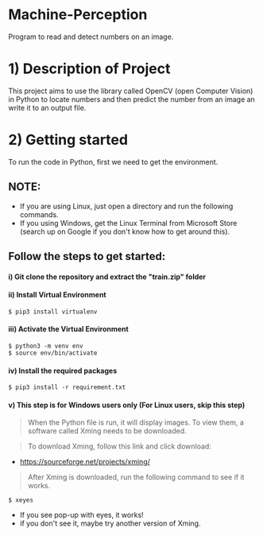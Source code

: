 # Machine-Perception
Program to read and detect numbers on an image.

# 1) Description of Project
This project aims to use the library called OpenCV (open Computer Vision) in Python to locate numbers and then predict the number from an image an write it to an output file.

# 2) Getting started
To run the code in Python, first we need to get the environment. 

## NOTE:

- If you are using Linux, just open a directory and run the following commands. 
- If you using Windows, get the Linux Terminal from Microsoft Store (search up on Google if you don't know how to get around this).

## Follow the steps to get started:

#### i) Git clone the repository and extract the "train.zip" folder

#### ii) Install Virtual Environment
```shell
$ pip3 install virtualenv
```

#### iii) Activate the Virtual Environment
```shell
$ python3 -m venv env
$ source env/bin/activate
```

#### iv) Install the required packages
```shell
$ pip3 install -r requirement.txt
```

#### v) This step is for Windows users only (For Linux users, skip this step)
> When the Python file is run, it will display images. To view them, a software called Xming needs to be downloaded. 

> To download Xming, follow this link and click download: 
   - https://sourceforge.net/projects/xming/
> After Xming is downloaded, run the following command to see if it works.
```shell
$ xeyes
```
- If you see pop-up with eyes, it works!
- if you don't see it, maybe try another version of Xming.









